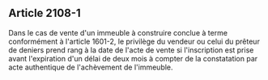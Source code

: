 Article 2108-1
----
Dans le cas de vente d'un immeuble à construire conclue à terme conformément à
l'article 1601-2, le privilège du vendeur ou celui du prêteur de deniers prend
rang à la date de l'acte de vente si l'inscription est prise avant l'expiration
d'un délai de deux mois à compter de la constatation par acte authentique de
l'achèvement de l'immeuble.
